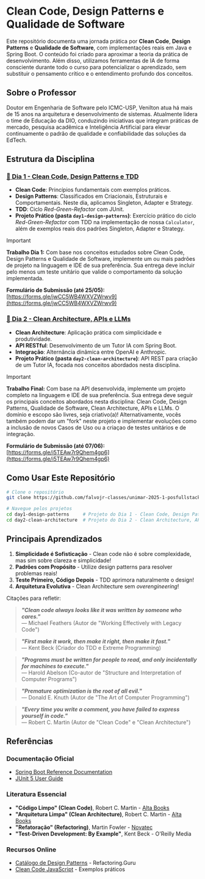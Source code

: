 # Clean Code, Design Patterns e Qualidade de Software

Este repositório documenta uma jornada prática por **Clean Code**, **Design Patterns** e **Qualidade de Software**, com implementações reais em Java e Spring Boot. O conteúdo foi criado para aproximar a teoria da prática de desenvolvimento. Além disso, utilizamos ferramentas de IA de forma consciente durante todo o curso para potencializar o aprendizado, sem substituir o pensamento crítico e o entendimento profundo dos conceitos.

## Sobre o Professor

Doutor em Engenharia de Software pelo ICMC-USP, Venilton atua há mais de 15 anos na arquitetura e desenvolvimento de sistemas. Atualmente lidera o time de Educação da DIO, conduzindo iniciativas que integram práticas de mercado, pesquisa acadêmica e Inteligência Artificial para elevar continuamente o padrão de qualidade e confiabilidade das soluções da EdTech.

## Estrutura da Disciplina

### [📅 Dia 1 - Clean Code, Design Patterns e TDD](https://github.com/falvojr-classes/unimar-2025-1-posfullstack/wiki/Dia-1:-10%E2%80%9005%E2%80%902025)

* **Clean Code**: Princípios fundamentais com exemplos práticos.
* **Design Patterns**: Classificados em Criacionais, Estruturais e Comportamentais. Neste dia, aplicamos Singleton, Adapter e Strategy.
* **TDD**: Ciclo *Red-Green-Refactor* com JUnit.
* **Projeto Prático (pasta `day1-design-patterns`)**: Exercício prático do ciclo *Red-Green-Refactor* com TDD na implementação de nossa `Calculator`, além de exemplos reais dos padrões Singleton, Adapter e Strategy.

> [!IMPORTANT]
> **Trabalho Dia 1:** Com base nos conceitos estudados sobre Clean Code, Design Patterns e Qualidade de Software, implemente um ou mais padrões de projeto na linguagem e IDE de sua preferência.
> Sua entrega deve incluir pelo menos um teste unitário que valide o comportamento da solução implementada.
>
> **Formulário de Submissão (até 25/05):** [https://forms.gle/jwCC5WB4WXVZWrwv9](https://forms.gle/jwCC5WB4WXVZWrwv9)

### [📅 Dia 2 - Clean Architecture, APIs e LLMs](https://github.com/falvojr-classes/unimar-2025-1-posfullstack/wiki/Dia-2:-24%E2%80%9005%E2%80%902025)

* **Clean Architecture**: Aplicação prática com simplicidade e produtividade.
* **API RESTful**: Desenvolvimento de um Tutor IA com Spring Boot.
* **Integração**: Alternância dinâmica entre OpenAI e Anthropic.
* **Projeto Prático (pasta `day2-clean-architecture`)**: API REST para criação de um Tutor IA, focada nos conceitos abordados nesta disciplina.

> [!IMPORTANT]
> **Trabalho Final:** Com base na API desenvolvida, implemente um projeto completo na linguagem e IDE de sua preferência. Sua entrega deve seguir os principais conceitos abordados nesta disciplina: Clean Code, Design Patterns, Qualidade de Software, Clean Architecture, APIs e LLMs. O domínio e escopo são livres, seja criativo(a)! Alternativamente, vocês também podem dar um "fork" neste projeto e implementar evoluções como a inclusão de novos Casos de Uso ou a criaçao de testes unitários e de integração.
>
> **Formulário de Submissão (até 07/06):** [https://forms.gle/i5TEAw7r9Qhem4gp6](https://forms.gle/i5TEAw7r9Qhem4gp6)

## Como Usar Este Repositório

```bash
# Clone o repositório
git clone https://github.com/falvojr-classes/unimar-2025-1-posfullstack

# Navegue pelos projetos
cd day1-design-patterns     # Projeto do Dia 1 - Clean Code, Design Patterns e TDD
cd day2-clean-architecture  # Projeto do Dia 2 - Clean Architecture, APIs e LLMs
```

## Principais Aprendizados

1. **Simplicidade é Sofisticação** - Clean code não é sobre complexidade, mas sim sobre clareza e simplicidade!
2. **Padrões com Propósito** - Utilize design patterns para resolver problemas reais!
3. **Teste Primeiro, Código Depois** - TDD aprimora naturalmente o design!
4. **Arquitetura Evolutiva** - Clean Architecture sem *overengineering*!

Citações para refletir:

> ***"Clean code always looks like it was written by someone who cares."***  
> — Michael Feathers (Autor de "Working Effectively with Legacy Code")

> ***"First make it work, then make it right, then make it fast."***  
> — Kent Beck (Criador do TDD e Extreme Programming)

> ***"Programs must be written for people to read, and only incidentally for machines to execute."***  
> — Harold Abelson (Co-autor de "Structure and Interpretation of Computer Programs")

> ***"Premature optimization is the root of all evil."***  
> — Donald E. Knuth (Autor de "The Art of Computer Programming")

> ***"Every time you write a comment, you have failed to express yourself in code."***  
> — Robert C. Martin (Autor de "Clean Code" e "Clean Architecture")

## Referências

### Documentação Oficial

* [Spring Boot Reference Documentation](https://docs.spring.io/spring-boot/)
* [JUnit 5 User Guide](https://junit.org/junit5/docs/current/user-guide/)

### Literatura Essencial

* **"Código Limpo" (Clean Code)**, Robert C. Martin - [Alta Books](https://altabooks.com.br/produto/codigo-limpo/)
* **"Arquitetura Limpa" (Clean Architecture)**, Robert C. Martin - [Alta Books](https://altabooks.com.br/produto/arquitetura-limpa/)
* **"Refatoração" (Refactoring)**, Martin Fowler - [Novatec](https://novatec.com.br/livros/refatoracao/)
* **"Test-Driven Development: By Example"**, Kent Beck - O'Reilly Media

### Recursos Online

* [Catálogo de Design Patterns](https://refactoring.guru/pt-br/design-patterns/catalog) - Refactoring.Guru
* [Clean Code JavaScript](https://github.com/ryanmcdermott/clean-code-javascript) - Exemplos práticos
